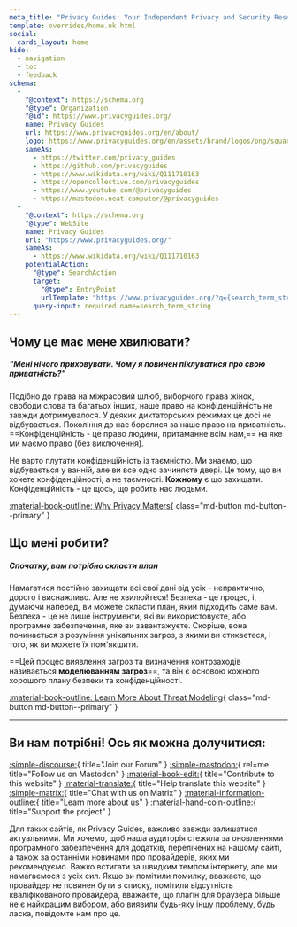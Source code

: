 ```yaml
---
meta_title: "Privacy Guides: Your Independent Privacy and Security Resource"
template: overrides/home.uk.html
social:
  cards_layout: home
hide:
  - navigation
  - toc
  - feedback
schema:
  - 
    "@context": https://schema.org
    "@type": Organization
    "@id": https://www.privacyguides.org/
    name: Privacy Guides
    url: https://www.privacyguides.org/en/about/
    logo: https://www.privacyguides.org/en/assets/brand/logos/png/square/pg-yellow.png
    sameAs:
      - https://twitter.com/privacy_guides
      - https://github.com/privacyguides
      - https://www.wikidata.org/wiki/Q111710163
      - https://opencollective.com/privacyguides
      - https://www.youtube.com/@privacyguides
      - https://mastodon.neat.computer/@privacyguides
  - 
    "@context": https://schema.org
    "@type": WebSite
    name: Privacy Guides
    url: "https://www.privacyguides.org/"
    sameAs:
      - https://www.wikidata.org/wiki/Q111710163
    potentialAction:
      "@type": SearchAction
      target:
        "@type": EntryPoint
        urlTemplate: "https://www.privacyguides.org/?q={search_term_string}"
      query-input: required name=search_term_string
---
```


<!-- markdownlint-disable -->
## Чому це має мене хвилювати?

##### "Мені нічого приховувати. Чому я повинен піклуватися про свою приватність?"

Подібно до права на міжрасовий шлюб, виборчого права жінок, свободи слова та багатьох інших, наше право на конфіденційність не завжди дотримувалося. У деяких диктаторських режимах це досі не відбувається. Покоління до нас боролися за наше право на приватність. ==Конфіденційність - це право людини, притаманне всім нам,== на яке ми маємо право (без виключення).

Не варто плутати конфіденційність із таємністю. Ми знаємо, що відбувається у ванній, але ви все одно зачиняєте двері. Це тому, що ви хочете конфіденційності, а не таємності. **Кожному** є що захищати. Конфіденційність - це щось, що робить нас людьми.

[:material-book-outline: Why Privacy Matters](basics/why-privacy-matters.md){ class="md-button md-button--primary" }

## Що мені робити?

##### Спочатку, вам потрібно скласти план

Намагатися постійно захищати всі свої дані від усіх - непрактично, дорого і виснажливо. Але не хвилюйтеся! Безпека - це процес, і, думаючи наперед, ви можете скласти план, який підходить саме вам. Безпека - це не лише інструменти, які ви використовуєте, або програмне забезпечення, яке ви завантажуєте. Скоріше, вона починається з розуміння унікальних загроз, з якими ви стикаєтеся, і того, як ви можете їх пом'якшити.

==Цей процес виявлення загроз та визначення контрзаходів називається **моделюванням загроз**==, та він є основою кожного хорошого плану безпеки та конфіденційності.

[:material-book-outline: Learn More About Threat Modeling](basics/threat-modeling.md){ class="md-button md-button--primary" }

---

## Ви нам потрібні! Ось як можна долучитися:

[:simple-discourse:](https://discuss.privacyguides.net){ title="Join our Forum" }
[:simple-mastodon:](https://mastodon.neat.computer/@privacyguides){ rel=me title="Follow us on Mastodon" }
[:material-book-edit:](https://github.com/privacyguides/privacyguides.org){ title="Contribute to this website" }
[:material-translate:](https://matrix.to/#/#pg-i18n:aragon.sh){ title="Help translate this website" }
[:simple-matrix:](https://matrix.to/#/#privacyguides:matrix.org){ title="Chat with us on Matrix" }
[:material-information-outline:](about/index.md){ title="Learn more about us" }
[:material-hand-coin-outline:](about/donate.md){ title="Support the project" }

Для таких сайтів, як Privacy Guides, важливо завжди залишатися актуальними. Ми хочемо, щоб наша аудиторія стежила за оновленнями програмного забезпечення для додатків, перелічених на нашому сайті, а також за останніми новинами про провайдерів, яких ми рекомендуємо. Важко встигати за швидким темпом інтернету, але ми намагаємося з усіх сил. Якщо ви помітили помилку, вважаєте, що провайдер не повинен бути в списку, помітили відсутність кваліфікованого провайдера, вважаєте, що плагін для браузера більше не є найкращим вибором, або виявили будь-яку іншу проблему, будь ласка, повідомте нам про це.

